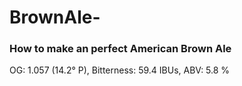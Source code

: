 # BrownAle-
### How to make an perfect American Brown Ale  
OG: 1.057 (14.2° P), Bitterness: 59.4 IBUs, ABV: 5.8 %
